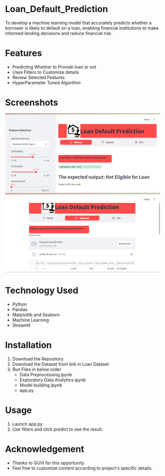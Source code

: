 # Loan_Default_Prediction
To develop a machine learning model that accurately predicts whether a borrower is likely to default on a loan, enabling financial institutions to make informed lending decisions and reduce financial risk.
# Features
* Predicting Whether to Provide loan or not
* Uses Filters to Customize details
* Review Selected Features
* HyperParameter Tuned Algorithm
# Screenshots
![image alt](https://github.com/AruRaja11/Loan_Default_Prediction/blob/e8d91b3c180a543621261e1f247a2ec6a90f3a43/Screenshot/Screenshot%201.png)
![image alt](https://github.com/AruRaja11/Loan_Default_Prediction/blob/e8d91b3c180a543621261e1f247a2ec6a90f3a43/Screenshot/Screenshot%202.png)
  
# Technology Used
* Python
* Pandas
* Matplotlib and Seaborn
* Machine Learning
* Streamlit
# Installation
1. Download the Repository
2. Download the Dataset from link in Loan Dataset
3. Run Files in below order
   * Data Preprocessing.ipynb
   * Exploratory Data Analytics.ipynb
   * Model building.ipynb
   * app.py
# Usage
1. Launch app.py
2. Use filters and click predict to see the result.
# Acknowledgement
* Thanks to GUVI for this opportunity
* Feel free to customize content according to project's specific details.
  
